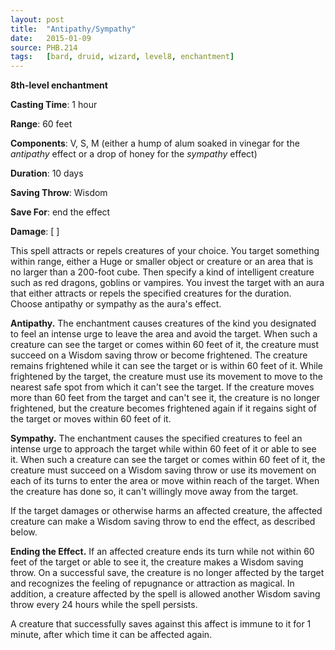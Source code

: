 ```yaml
---
layout: post
title:  "Antipathy/Sympathy"
date:   2015-01-09
source: PHB.214
tags:   [bard, druid, wizard, level8, enchantment]
---
```


**8th-level enchantment**

**Casting Time**: 1 hour

**Range**: 60 feet

**Components**: V, S, M (either a hump of alum soaked in vinegar for the _antipathy_ effect or a drop of honey for the _sympathy_ effect)

**Duration**: 10 days

**Saving Throw**: Wisdom

**Save For**: end the effect

**Damage**: [ ]

This spell attracts or repels creatures of your choice. You target something within range, either a Huge or smaller object or creature or an area that is no larger than a 200-foot cube. Then specify a kind of intelligent creature such as red dragons, goblins or vampires. You invest the target with an aura that either attracts or repels the specified creatures for the duration. Choose antipathy or sympathy as the aura's effect.

**Antipathy.** The enchantment causes creatures of the kind you designated to feel an intense urge to leave the area and avoid the target. When such a creature can see the target or comes within 60 feet of it, the creature must succeed on a Wisdom saving throw or become frightened. The creature remains frightened while it can see the target or is within 60 feet of it. While frightened by the target, the creature must use its movement to move to the nearest safe spot from which it can't see the target. If the creature moves more than 60 feet from the target and can't see it, the creature is no longer frightened, but the creature becomes frightened again if it regains sight of the target or moves within 60 feet of it.

**Sympathy.** The enchantment causes the specified creatures to feel an intense urge to approach the target while within 60 feet of it or able to see it.  When such a creature can see the target or comes within 60 feet of it, the creature must succeed on a Wisdom saving throw or use its movement on each of its turns to enter the area or move within reach of the target. When the creature has done so, it can't willingly move away from the target.

If the target damages or otherwise harms an affected creature, the affected creature can make a Wisdom saving throw to end the effect, as described below.

**Ending the Effect.** If an affected creature ends its turn while not within 60 feet of the target or able to see it, the creature makes a Wisdom saving throw. On a successful save, the creature is no longer affected by the target and recognizes the feeling of repugnance or attraction as magical. In addition, a creature affected by the spell is allowed another Wisdom saving throw every 24 hours while the spell persists.

A creature that successfully saves against this affect is immune to it for 1 minute, after which time it can be affected again.
